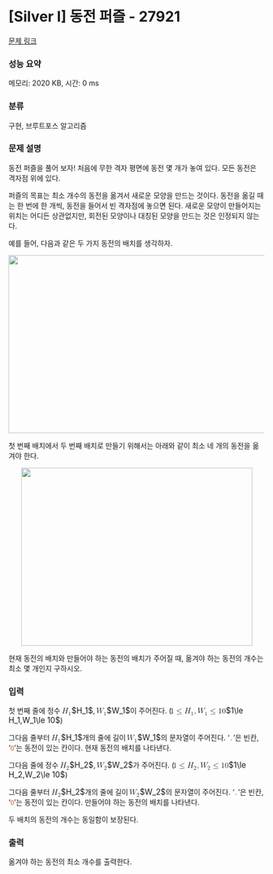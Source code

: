 # [Silver I] 동전 퍼즐 - 27921 

[문제 링크](https://www.acmicpc.net/problem/27921) 

### 성능 요약

메모리: 2020 KB, 시간: 0 ms

### 분류

구현, 브루트포스 알고리즘

### 문제 설명

<p>동전 퍼즐을 풀어 보자! 처음에 무한 격자 평면에 동전 몇 개가 놓여 있다. 모든 동전은 격자점 위에 있다.</p>

<p>퍼즐의 목표는 최소 개수의 동전을 옮겨서 새로운 모양을 만드는 것이다. 동전을 옮길 때는 한 번에 한 개씩, 동전을 들어서 빈 격자점에 놓으면 된다. 새로운 모양이 만들어지는 위치는 어디든 상관없지만, 회전된 모양이나 대칭된 모양을 만드는 것은 인정되지 않는다.</p>

<p>예를 들어, 다음과 같은 두 가지 동전의 배치를 생각하자.</p>

<p style="text-align: center;"><img alt="" src="https://upload.acmicpc.net/ff7e9006-2a35-4a6e-8982-e9896295eb5a/-/preview/" style="width: 700px; height: 350px;"></p>

<p>첫 번째 배치에서 두 번째 배치로 만들기 위해서는 아래와 같이 최소 네 개의 동전을 옮겨야 한다.</p>

<p style="text-align: center;"><img alt="" src="https://upload.acmicpc.net/5565b710-b0a8-438d-9f25-ab650af440bd/-/preview/" style="width: 455px; height: 350px;"></p>

<p>현재 동전의 배치와 만들어야 하는 동전의 배치가 주어질 때, 옮겨야 하는 동전의 개수는 최소 몇 개인지 구하시오.</p>

### 입력 

 <p>첫 번째 줄에 정수 <mjx-container class="MathJax" jax="CHTML" style="font-size: 109%; position: relative;"><mjx-math class="MJX-TEX" aria-hidden="true"><mjx-msub><mjx-mi class="mjx-i"><mjx-c class="mjx-c1D43B TEX-I"></mjx-c></mjx-mi><mjx-script style="vertical-align: -0.15em; margin-left: -0.057em;"><mjx-mn class="mjx-n" size="s"><mjx-c class="mjx-c31"></mjx-c></mjx-mn></mjx-script></mjx-msub></mjx-math><mjx-assistive-mml unselectable="on" display="inline"><math xmlns="http://www.w3.org/1998/Math/MathML"><msub><mi>H</mi><mn>1</mn></msub></math></mjx-assistive-mml><span aria-hidden="true" class="no-mathjax mjx-copytext">$H_1$</span></mjx-container>, <mjx-container class="MathJax" jax="CHTML" style="font-size: 109%; position: relative;"><mjx-math class="MJX-TEX" aria-hidden="true"><mjx-msub><mjx-mi class="mjx-i"><mjx-c class="mjx-c1D44A TEX-I"></mjx-c></mjx-mi><mjx-script style="vertical-align: -0.15em; margin-left: -0.104em;"><mjx-mn class="mjx-n" size="s"><mjx-c class="mjx-c31"></mjx-c></mjx-mn></mjx-script></mjx-msub></mjx-math><mjx-assistive-mml unselectable="on" display="inline"><math xmlns="http://www.w3.org/1998/Math/MathML"><msub><mi>W</mi><mn>1</mn></msub></math></mjx-assistive-mml><span aria-hidden="true" class="no-mathjax mjx-copytext">$W_1$</span></mjx-container>이 주어진다. (<mjx-container class="MathJax" jax="CHTML" style="font-size: 109%; position: relative;"><mjx-math class="MJX-TEX" aria-hidden="true"><mjx-mn class="mjx-n"><mjx-c class="mjx-c31"></mjx-c></mjx-mn><mjx-mo class="mjx-n" space="4"><mjx-c class="mjx-c2264"></mjx-c></mjx-mo><mjx-msub space="4"><mjx-mi class="mjx-i"><mjx-c class="mjx-c1D43B TEX-I"></mjx-c></mjx-mi><mjx-script style="vertical-align: -0.15em; margin-left: -0.057em;"><mjx-mn class="mjx-n" size="s"><mjx-c class="mjx-c31"></mjx-c></mjx-mn></mjx-script></mjx-msub><mjx-mo class="mjx-n"><mjx-c class="mjx-c2C"></mjx-c></mjx-mo><mjx-msub space="2"><mjx-mi class="mjx-i"><mjx-c class="mjx-c1D44A TEX-I"></mjx-c></mjx-mi><mjx-script style="vertical-align: -0.15em; margin-left: -0.104em;"><mjx-mn class="mjx-n" size="s"><mjx-c class="mjx-c31"></mjx-c></mjx-mn></mjx-script></mjx-msub><mjx-mo class="mjx-n" space="4"><mjx-c class="mjx-c2264"></mjx-c></mjx-mo><mjx-mn class="mjx-n" space="4"><mjx-c class="mjx-c31"></mjx-c><mjx-c class="mjx-c30"></mjx-c></mjx-mn></mjx-math><mjx-assistive-mml unselectable="on" display="inline"><math xmlns="http://www.w3.org/1998/Math/MathML"><mn>1</mn><mo>≤</mo><msub><mi>H</mi><mn>1</mn></msub><mo>,</mo><msub><mi>W</mi><mn>1</mn></msub><mo>≤</mo><mn>10</mn></math></mjx-assistive-mml><span aria-hidden="true" class="no-mathjax mjx-copytext">$1\le H_1,W_1\le 10$</span></mjx-container>)</p>

<p>그다음 줄부터 <mjx-container class="MathJax" jax="CHTML" style="font-size: 109%; position: relative;"><mjx-math class="MJX-TEX" aria-hidden="true"><mjx-msub><mjx-mi class="mjx-i"><mjx-c class="mjx-c1D43B TEX-I"></mjx-c></mjx-mi><mjx-script style="vertical-align: -0.15em; margin-left: -0.057em;"><mjx-mn class="mjx-n" size="s"><mjx-c class="mjx-c31"></mjx-c></mjx-mn></mjx-script></mjx-msub></mjx-math><mjx-assistive-mml unselectable="on" display="inline"><math xmlns="http://www.w3.org/1998/Math/MathML"><msub><mi>H</mi><mn>1</mn></msub></math></mjx-assistive-mml><span aria-hidden="true" class="no-mathjax mjx-copytext">$H_1$</span></mjx-container>개의 줄에 길이 <mjx-container class="MathJax" jax="CHTML" style="font-size: 109%; position: relative;"><mjx-math class="MJX-TEX" aria-hidden="true"><mjx-msub><mjx-mi class="mjx-i"><mjx-c class="mjx-c1D44A TEX-I"></mjx-c></mjx-mi><mjx-script style="vertical-align: -0.15em; margin-left: -0.104em;"><mjx-mn class="mjx-n" size="s"><mjx-c class="mjx-c31"></mjx-c></mjx-mn></mjx-script></mjx-msub></mjx-math><mjx-assistive-mml unselectable="on" display="inline"><math xmlns="http://www.w3.org/1998/Math/MathML"><msub><mi>W</mi><mn>1</mn></msub></math></mjx-assistive-mml><span aria-hidden="true" class="no-mathjax mjx-copytext">$W_1$</span></mjx-container>의 문자열이 주어진다. ‘<span style="color:#e74c3c;"><code>.</code></span>’은 빈칸, ‘<span style="color:#e74c3c;"><code>O</code></span>’는 동전이 있는 칸이다. 현재 동전의 배치를 나타낸다.</p>

<p>그다음 줄에 정수 <mjx-container class="MathJax" jax="CHTML" style="font-size: 109%; position: relative;"><mjx-math class="MJX-TEX" aria-hidden="true"><mjx-msub><mjx-mi class="mjx-i"><mjx-c class="mjx-c1D43B TEX-I"></mjx-c></mjx-mi><mjx-script style="vertical-align: -0.15em; margin-left: -0.057em;"><mjx-mn class="mjx-n" size="s"><mjx-c class="mjx-c32"></mjx-c></mjx-mn></mjx-script></mjx-msub></mjx-math><mjx-assistive-mml unselectable="on" display="inline"><math xmlns="http://www.w3.org/1998/Math/MathML"><msub><mi>H</mi><mn>2</mn></msub></math></mjx-assistive-mml><span aria-hidden="true" class="no-mathjax mjx-copytext">$H_2$</span></mjx-container>, <mjx-container class="MathJax" jax="CHTML" style="font-size: 109%; position: relative;"><mjx-math class="MJX-TEX" aria-hidden="true"><mjx-msub><mjx-mi class="mjx-i"><mjx-c class="mjx-c1D44A TEX-I"></mjx-c></mjx-mi><mjx-script style="vertical-align: -0.15em; margin-left: -0.104em;"><mjx-mn class="mjx-n" size="s"><mjx-c class="mjx-c32"></mjx-c></mjx-mn></mjx-script></mjx-msub></mjx-math><mjx-assistive-mml unselectable="on" display="inline"><math xmlns="http://www.w3.org/1998/Math/MathML"><msub><mi>W</mi><mn>2</mn></msub></math></mjx-assistive-mml><span aria-hidden="true" class="no-mathjax mjx-copytext">$W_2$</span></mjx-container>가 주어진다. (<mjx-container class="MathJax" jax="CHTML" style="font-size: 109%; position: relative;"><mjx-math class="MJX-TEX" aria-hidden="true"><mjx-mn class="mjx-n"><mjx-c class="mjx-c31"></mjx-c></mjx-mn><mjx-mo class="mjx-n" space="4"><mjx-c class="mjx-c2264"></mjx-c></mjx-mo><mjx-msub space="4"><mjx-mi class="mjx-i"><mjx-c class="mjx-c1D43B TEX-I"></mjx-c></mjx-mi><mjx-script style="vertical-align: -0.15em; margin-left: -0.057em;"><mjx-mn class="mjx-n" size="s"><mjx-c class="mjx-c32"></mjx-c></mjx-mn></mjx-script></mjx-msub><mjx-mo class="mjx-n"><mjx-c class="mjx-c2C"></mjx-c></mjx-mo><mjx-msub space="2"><mjx-mi class="mjx-i"><mjx-c class="mjx-c1D44A TEX-I"></mjx-c></mjx-mi><mjx-script style="vertical-align: -0.15em; margin-left: -0.104em;"><mjx-mn class="mjx-n" size="s"><mjx-c class="mjx-c32"></mjx-c></mjx-mn></mjx-script></mjx-msub><mjx-mo class="mjx-n" space="4"><mjx-c class="mjx-c2264"></mjx-c></mjx-mo><mjx-mn class="mjx-n" space="4"><mjx-c class="mjx-c31"></mjx-c><mjx-c class="mjx-c30"></mjx-c></mjx-mn></mjx-math><mjx-assistive-mml unselectable="on" display="inline"><math xmlns="http://www.w3.org/1998/Math/MathML"><mn>1</mn><mo>≤</mo><msub><mi>H</mi><mn>2</mn></msub><mo>,</mo><msub><mi>W</mi><mn>2</mn></msub><mo>≤</mo><mn>10</mn></math></mjx-assistive-mml><span aria-hidden="true" class="no-mathjax mjx-copytext">$1\le H_2,W_2\le 10$</span></mjx-container>)</p>

<p>그다음 줄부터 <mjx-container class="MathJax" jax="CHTML" style="font-size: 109%; position: relative;"><mjx-math class="MJX-TEX" aria-hidden="true"><mjx-msub><mjx-mi class="mjx-i"><mjx-c class="mjx-c1D43B TEX-I"></mjx-c></mjx-mi><mjx-script style="vertical-align: -0.15em; margin-left: -0.057em;"><mjx-mn class="mjx-n" size="s"><mjx-c class="mjx-c32"></mjx-c></mjx-mn></mjx-script></mjx-msub></mjx-math><mjx-assistive-mml unselectable="on" display="inline"><math xmlns="http://www.w3.org/1998/Math/MathML"><msub><mi>H</mi><mn>2</mn></msub></math></mjx-assistive-mml><span aria-hidden="true" class="no-mathjax mjx-copytext">$H_2$</span></mjx-container>개의 줄에 길이 <mjx-container class="MathJax" jax="CHTML" style="font-size: 109%; position: relative;"><mjx-math class="MJX-TEX" aria-hidden="true"><mjx-msub><mjx-mi class="mjx-i"><mjx-c class="mjx-c1D44A TEX-I"></mjx-c></mjx-mi><mjx-script style="vertical-align: -0.15em; margin-left: -0.104em;"><mjx-mn class="mjx-n" size="s"><mjx-c class="mjx-c32"></mjx-c></mjx-mn></mjx-script></mjx-msub></mjx-math><mjx-assistive-mml unselectable="on" display="inline"><math xmlns="http://www.w3.org/1998/Math/MathML"><msub><mi>W</mi><mn>2</mn></msub></math></mjx-assistive-mml><span aria-hidden="true" class="no-mathjax mjx-copytext">$W_2$</span></mjx-container>의 문자열이 주어진다. ‘<span style="color:#e74c3c;"><code>.</code></span>’은 빈칸, ‘<span style="color:#e74c3c;"><code>O</code></span>’는 동전이 있는 칸이다. 만들어야 하는 동전의 배치를 나타낸다.</p>

<p>두 배치의 동전의 개수는 동일함이 보장된다.</p>

### 출력 

 <p>옮겨야 하는 동전의 최소 개수를 출력한다.</p>

